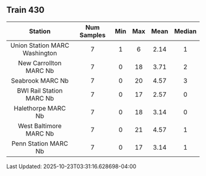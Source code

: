 ## Train 430

| Station | Num Samples | Min | Max | Mean | Median |
| :-----: | :---------: | :-: | :-: | :--: | :----: |
| Union Station MARC Washington | 7 | 1 | 6 | 2.14 | 1 |
| New Carrollton MARC Nb | 7 | 0 | 18 | 3.71 | 2 |
| Seabrook MARC Nb | 7 | 0 | 20 | 4.57 | 3 |
| BWI Rail Station MARC Nb | 7 | 0 | 17 | 2.57 | 0 |
| Halethorpe MARC Nb | 7 | 0 | 18 | 3.14 | 0 |
| West Baltimore MARC Nb | 7 | 0 | 21 | 4.57 | 1 |
| Penn Station MARC Nb | 7 | 0 | 17 | 3.14 | 1 |


Last Updated: 2025-10-23T03:31:16.628698-04:00